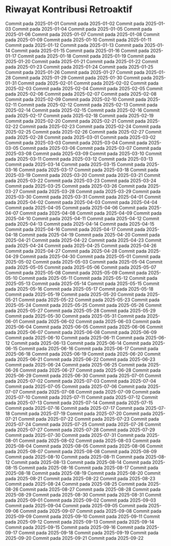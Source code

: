 # Riwayat Kontribusi Retroaktif
Commit pada 2025-01-01
Commit pada 2025-01-02
Commit pada 2025-01-03
Commit pada 2025-01-04
Commit pada 2025-01-05
Commit pada 2025-01-06
Commit pada 2025-01-07
Commit pada 2025-01-08
Commit pada 2025-01-09
Commit pada 2025-01-10
Commit pada 2025-01-11
Commit pada 2025-01-12
Commit pada 2025-01-13
Commit pada 2025-01-14
Commit pada 2025-01-15
Commit pada 2025-01-16
Commit pada 2025-01-17
Commit pada 2025-01-18
Commit pada 2025-01-19
Commit pada 2025-01-20
Commit pada 2025-01-21
Commit pada 2025-01-22
Commit pada 2025-01-23
Commit pada 2025-01-24
Commit pada 2025-01-25
Commit pada 2025-01-26
Commit pada 2025-01-27
Commit pada 2025-01-28
Commit pada 2025-01-29
Commit pada 2025-01-30
Commit pada 2025-01-31
Commit pada 2025-02-01
Commit pada 2025-02-02
Commit pada 2025-02-03
Commit pada 2025-02-04
Commit pada 2025-02-05
Commit pada 2025-02-06
Commit pada 2025-02-07
Commit pada 2025-02-08
Commit pada 2025-02-09
Commit pada 2025-02-10
Commit pada 2025-02-11
Commit pada 2025-02-12
Commit pada 2025-02-13
Commit pada 2025-02-14
Commit pada 2025-02-15
Commit pada 2025-02-16
Commit pada 2025-02-17
Commit pada 2025-02-18
Commit pada 2025-02-19
Commit pada 2025-02-20
Commit pada 2025-02-21
Commit pada 2025-02-22
Commit pada 2025-02-23
Commit pada 2025-02-24
Commit pada 2025-02-25
Commit pada 2025-02-26
Commit pada 2025-02-27
Commit pada 2025-02-28
Commit pada 2025-03-01
Commit pada 2025-03-02
Commit pada 2025-03-03
Commit pada 2025-03-04
Commit pada 2025-03-05
Commit pada 2025-03-06
Commit pada 2025-03-07
Commit pada 2025-03-08
Commit pada 2025-03-09
Commit pada 2025-03-10
Commit pada 2025-03-11
Commit pada 2025-03-12
Commit pada 2025-03-13
Commit pada 2025-03-14
Commit pada 2025-03-15
Commit pada 2025-03-16
Commit pada 2025-03-17
Commit pada 2025-03-18
Commit pada 2025-03-19
Commit pada 2025-03-20
Commit pada 2025-03-21
Commit pada 2025-03-22
Commit pada 2025-03-23
Commit pada 2025-03-24
Commit pada 2025-03-25
Commit pada 2025-03-26
Commit pada 2025-03-27
Commit pada 2025-03-28
Commit pada 2025-03-29
Commit pada 2025-03-30
Commit pada 2025-03-31
Commit pada 2025-04-01
Commit pada 2025-04-02
Commit pada 2025-04-03
Commit pada 2025-04-04
Commit pada 2025-04-05
Commit pada 2025-04-06
Commit pada 2025-04-07
Commit pada 2025-04-08
Commit pada 2025-04-09
Commit pada 2025-04-10
Commit pada 2025-04-11
Commit pada 2025-04-12
Commit pada 2025-04-13
Commit pada 2025-04-14
Commit pada 2025-04-15
Commit pada 2025-04-16
Commit pada 2025-04-17
Commit pada 2025-04-18
Commit pada 2025-04-19
Commit pada 2025-04-20
Commit pada 2025-04-21
Commit pada 2025-04-22
Commit pada 2025-04-23
Commit pada 2025-04-24
Commit pada 2025-04-25
Commit pada 2025-04-26
Commit pada 2025-04-27
Commit pada 2025-04-28
Commit pada 2025-04-29
Commit pada 2025-04-30
Commit pada 2025-05-01
Commit pada 2025-05-02
Commit pada 2025-05-03
Commit pada 2025-05-04
Commit pada 2025-05-05
Commit pada 2025-05-06
Commit pada 2025-05-07
Commit pada 2025-05-08
Commit pada 2025-05-09
Commit pada 2025-05-10
Commit pada 2025-05-11
Commit pada 2025-05-12
Commit pada 2025-05-13
Commit pada 2025-05-14
Commit pada 2025-05-15
Commit pada 2025-05-16
Commit pada 2025-05-17
Commit pada 2025-05-18
Commit pada 2025-05-19
Commit pada 2025-05-20
Commit pada 2025-05-21
Commit pada 2025-05-22
Commit pada 2025-05-23
Commit pada 2025-05-24
Commit pada 2025-05-25
Commit pada 2025-05-26
Commit pada 2025-05-27
Commit pada 2025-05-28
Commit pada 2025-05-29
Commit pada 2025-05-30
Commit pada 2025-05-31
Commit pada 2025-06-01
Commit pada 2025-06-02
Commit pada 2025-06-03
Commit pada 2025-06-04
Commit pada 2025-06-05
Commit pada 2025-06-06
Commit pada 2025-06-07
Commit pada 2025-06-08
Commit pada 2025-06-09
Commit pada 2025-06-10
Commit pada 2025-06-11
Commit pada 2025-06-12
Commit pada 2025-06-13
Commit pada 2025-06-14
Commit pada 2025-06-15
Commit pada 2025-06-16
Commit pada 2025-06-17
Commit pada 2025-06-18
Commit pada 2025-06-19
Commit pada 2025-06-20
Commit pada 2025-06-21
Commit pada 2025-06-22
Commit pada 2025-06-23
Commit pada 2025-06-24
Commit pada 2025-06-25
Commit pada 2025-06-26
Commit pada 2025-06-27
Commit pada 2025-06-28
Commit pada 2025-06-29
Commit pada 2025-06-30
Commit pada 2025-07-01
Commit pada 2025-07-02
Commit pada 2025-07-03
Commit pada 2025-07-04
Commit pada 2025-07-05
Commit pada 2025-07-06
Commit pada 2025-07-07
Commit pada 2025-07-08
Commit pada 2025-07-09
Commit pada 2025-07-10
Commit pada 2025-07-11
Commit pada 2025-07-12
Commit pada 2025-07-13
Commit pada 2025-07-14
Commit pada 2025-07-15
Commit pada 2025-07-16
Commit pada 2025-07-17
Commit pada 2025-07-18
Commit pada 2025-07-19
Commit pada 2025-07-20
Commit pada 2025-07-21
Commit pada 2025-07-22
Commit pada 2025-07-23
Commit pada 2025-07-24
Commit pada 2025-07-25
Commit pada 2025-07-26
Commit pada 2025-07-27
Commit pada 2025-07-28
Commit pada 2025-07-29
Commit pada 2025-07-30
Commit pada 2025-07-31
Commit pada 2025-08-01
Commit pada 2025-08-02
Commit pada 2025-08-03
Commit pada 2025-08-04
Commit pada 2025-08-05
Commit pada 2025-08-06
Commit pada 2025-08-07
Commit pada 2025-08-08
Commit pada 2025-08-09
Commit pada 2025-08-10
Commit pada 2025-08-11
Commit pada 2025-08-12
Commit pada 2025-08-13
Commit pada 2025-08-14
Commit pada 2025-08-15
Commit pada 2025-08-16
Commit pada 2025-08-17
Commit pada 2025-08-18
Commit pada 2025-08-19
Commit pada 2025-08-20
Commit pada 2025-08-21
Commit pada 2025-08-22
Commit pada 2025-08-23
Commit pada 2025-08-24
Commit pada 2025-08-25
Commit pada 2025-08-26
Commit pada 2025-08-27
Commit pada 2025-08-28
Commit pada 2025-08-29
Commit pada 2025-08-30
Commit pada 2025-08-31
Commit pada 2025-09-01
Commit pada 2025-09-02
Commit pada 2025-09-03
Commit pada 2025-09-04
Commit pada 2025-09-05
Commit pada 2025-09-06
Commit pada 2025-09-07
Commit pada 2025-09-08
Commit pada 2025-09-09
Commit pada 2025-09-10
Commit pada 2025-09-11
Commit pada 2025-09-12
Commit pada 2025-09-13
Commit pada 2025-09-14
Commit pada 2025-09-15
Commit pada 2025-09-16
Commit pada 2025-09-17
Commit pada 2025-09-18
Commit pada 2025-09-19
Commit pada 2025-09-20
Commit pada 2025-09-21
Commit pada 2025-09-22
